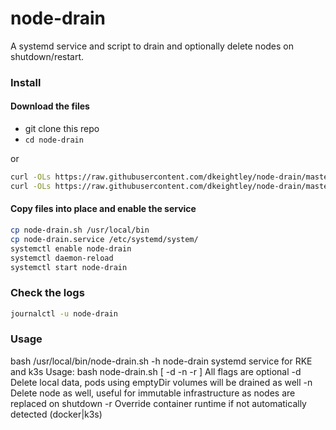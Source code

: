 # node-drain

A systemd service and script to drain and optionally delete nodes on shutdown/restart.

### Install

#### Download the files

- git clone this repo
- `cd node-drain`

or

```bash
curl -OLs https://raw.githubusercontent.com/dkeightley/node-drain/master/node-drain.service
curl -OLs https://raw.githubusercontent.com/dkeightley/node-drain/master/node-drain.sh
```

#### Copy files into place and enable the service

```bash
cp node-drain.sh /usr/local/bin
cp node-drain.service /etc/systemd/system/
systemctl enable node-drain
systemctl daemon-reload
systemctl start node-drain
```

### Check the logs
```bash
journalctl -u node-drain
```

### Usage

bash /usr/local/bin/node-drain.sh -h
node-drain systemd service for RKE and k3s
  Usage: bash node-drain.sh [ -d -n -r <container runtime> ]
  All flags are optional
  -d    Delete local data, pods using emptyDir volumes will be drained as well
  -n    Delete node as well, useful for immutable infrastructure as nodes are replaced on shutdown
  -r    Override container runtime if not automatically detected (docker|k3s)